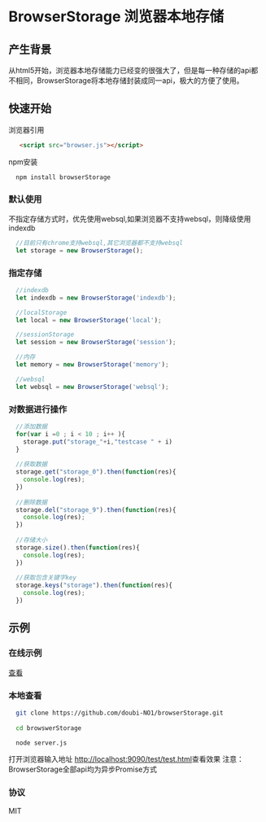 # BrowserStorage 浏览器本地存储

## 产生背景
从html5开始，浏览器本地存储能力已经变的很强大了，但是每一种存储的api都不相同，BrowserStorage将本地存储封装成同一api，极大的方便了使用。

## 快速开始

浏览器引用
```html
   <script src="browser.js"></script>
```

npm安装
```bash
  npm install browserStorage
```
### 默认使用
不指定存储方式时，优先使用websql,如果浏览器不支持websql，则降级使用indexdb
```javascript
  //目前只有chrome支持websql,其它浏览器都不支持websql
  let storage = new BrowserStorage();
```

### 指定存储
```javascript
  //indexdb
  let indexdb = new BrowserStorage('indexdb');

  //localStorage
  let local = new BrowserStorage('local');

  //sessionStorage
  let session = new BrowserStorage('session');

  //内存
  let memory = new BrowserStorage('memory');

  //websql
  let websql = new BrowserStorage('websql');
```

### 对数据进行操作
```javascript
  //添加数据
  for(var i =0 ; i < 10 ; i++ ){
    storage.put("storage_"+i,"testcase " + i)
  }
  
  //获取数据
  storage.get("storage_0").then(function(res){
    console.log(res);
  })
  
  //删除数据
  storage.del("storage_9").then(function(res){
    console.log(res);
  })
  
  //存储大小
  storage.size().then(function(res){
    console.log(res);
  })
  
  //获取包含关键字key
  storage.keys("storage").then(function(res){
    console.log(res);
  })
```

## 示例
### 在线示例
[查看](http://browserstorage.demos.party/test.test.html)

### 本地查看
```bash
  git clone https://github.com/doubi-NO1/browserStorage.git
  
  cd browswerStorage

  node server.js
```
打开浏览器输入地址 [http://localhost:9090/test/test.html](http://localhost:9090/test/test.html)查看效果
注意：BrowserStorage全部api均为异步Promise方式
### 协议
MIT